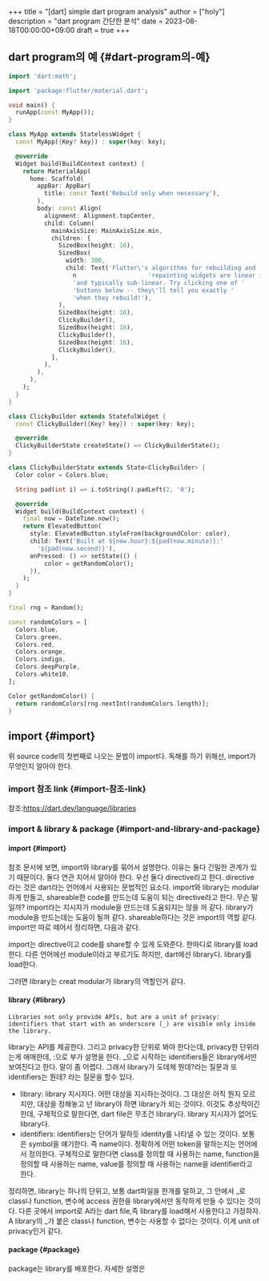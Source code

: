 +++
title = "[dart] simple dart program analysis"
author = ["holy"]
description = "dart program 간단한 분석"
date = 2023-08-18T00:00:00+09:00
draft = true
+++

## dart program의 예 {#dart-program의-예}

```dart
import 'dart:math';

import 'package:flutter/material.dart';

void main() {
  runApp(const MyApp());
}

class MyApp extends StatelessWidget {
  const MyApp({Key? key}) : super(key: key);

  @override
  Widget build(BuildContext context) {
    return MaterialApp(
      home: Scaffold(
        appBar: AppBar(
          title: const Text('Rebuild only when necessary'),
        ),
        body: const Align(
          alignment: Alignment.topCenter,
          child: Column(
            mainAxisSize: MainAxisSize.min,
            children: [
              SizedBox(height: 16),
              SizedBox(
                width: 300,
                child: Text('Flutter\'s algorithms for rebuilding and '
                  n                    'repainting widgets are linear in the worst case, '
                  'and typically sub-linear. Try clicking one of '
                  'buttons below -- they\'ll tell you exactly '
                  'when they rebuild!'),
              ),
              SizedBox(height: 16),
              ClickyBuilder(),
              SizedBox(height: 16),
              ClickyBuilder(),
              SizedBox(height: 16),
              ClickyBuilder(),
            ],
          ),
        ),
      ),
    );
  }
}

class ClickyBuilder extends StatefulWidget {
  const ClickyBuilder({Key? key}) : super(key: key);

  @override
  ClickyBuilderState createState() => ClickyBuilderState();
}

class ClickyBuilderState extends State<ClickyBuilder> {
  Color color = Colors.blue;

  String pad(int i) => i.toString().padLeft(2, '0');

  @override
  Widget build(BuildContext context) {
    final now = DateTime.now();
    return ElevatedButton(
      style: ElevatedButton.styleFrom(backgroundColor: color),
      child: Text('Built at ${now.hour}:${pad(now.minute)}:'
        '${pad(now.second)}'),
      onPressed: () => setState(() {
          color = getRandomColor();
      }),
    );
  }
}

final rng = Random();

const randomColors = [
  Colors.blue,
  Colors.green,
  Colors.red,
  Colors.orange,
  Colors.indigo,
  Colors.deepPurple,
  Colors.white10,
];

Color getRandomColor() {
  return randomColors[rng.nextInt(randomColors.length)];
}

```


## import {#import}

위 source code의 첫번째로 나오는 문법이 import다. 독해를 하기 위해선,
import가 무엇인지 알아야 한다.


### import 참조 link {#import-참조-link}

참조:<https://dart.dev/language/libraries>


### import &amp; library &amp; package {#import-and-library-and-package}


#### import {#import}

참조 문서에 보면, import와 library를 묶어서 설명한다. 이유는 둘다
긴밀한 관계가 있기 때문이다. 둘다 연관 지어서 알아야 한다. 우선 둘다
directive라고 한다. directive라는 것은 dart라는 언어에서 사용되는
문법적인 요소다. import와 library는 modular하게 만들고, shareable한
code를 만드는데 도움이 되는 directive라고 한다. 무슨 말일까?
import라는 지시자가 module을 만드는데 도움되지는 않을 꺼
같다. library가 module을 만드는데는 도움이 될꺼 같다. shareable하다는
것은 import의 역할 같다. import만 따로 떼어서 정리하면, 다음과 같다.

<div class="important">

import는 directive이고 code를 share할 수 있게 도와준다. 한마디로
library를 load한다. 다른 언어에선 module이라고 부르기도 하지만,
dart에선 library다. library를 load한다.

</div>

그러면 library는 creat modular가 library의 역할인거 같다.


#### library {#library}

```text
Libraries not only provide APIs, but are a unit of privacy:
identifiers that start with an underscore (_) are visible only inside
the library.
```

library는 API를 제공한다. 그리고 privacy한 단위로 봐야 한다는데,
privacy한 단위라는게 애매한데, :으로 부가 설명을 한다. \_으로 시작하는
identifiers들은 library에서만 보여진다고 한다. 말이 좀 어렵다. 그래서
library가 도데체 뭔데?라는 질문과 또 identifiers는 뭔데? 라는 질문을
할수 있다.

-   library: library 지시자다. 어떤 대상을 지시하는것이다. 그 대상은
    아직 뭔지 모르지만, 대상을 정해놓고 넌 library야 하면 library가 되는
    것이다. 이것도 추상적이긴 한데, 구체적으로 말한다면, dart file은
    무조건 library다. library 지시자가 없어도 library다.
-   identifiers: identifiers는 단어가 말하듯 identity를 나타낼 수 있는
    것이다. 보통은 symbol을 얘기한다. 즉 name이다. 정확하게 어떤 token을
    말하는지는 언어에서 정의한다. 구체적으로 말한다면 class를 정의할 때
    사용하는 name, function을 정의할 때 사용하는 name, value를 정의할 때
    사용하는 name을 identifier라고 한다.

정리하면, library는 하나의 단위고, 보통 dart파일을 한개를 말하고, 그
안에서 \_로 class나 function, 변수에 access 권한을 library에서만
동작하게 만들 수 있다는 것이다. 다른 곳에서 import로 A라는 dart
file,즉 library를 load해서 사용한다고 가정하자. A library의 \_가 붙은
class나 function, 변수는 사용할 수 없다는 것이다. 이게 unit of
privacy인거 같다.


#### package {#package}

package는 library를 배포한다. 자세한 설명은
